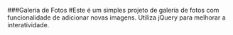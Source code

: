 ###Galeria de Fotos 
#Este é um simples projeto de galeria de fotos com funcionalidade de adicionar novas imagens. Utiliza jQuery para melhorar a interatividade.
